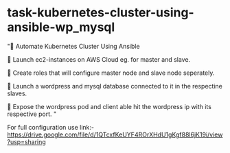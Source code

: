 # task-kubernetes-cluster-using-ansible-wp_mysql

"📌 Automate Kubernetes Cluster Using Ansible

🔅 Launch ec2-instances on AWS Cloud eg. for master and slave.

🔅 Create roles that will configure master node and slave node seperately.

🔅 Launch a wordpress and mysql database connected to it in the respectine slaves. 

🔅 Expose the wordpress pod and client able hit the wordpress ip with its respective port. "

For full configuration use link:- https://drive.google.com/file/d/1QTcxfKeUYF4ROrXHdU1gKgf88l6jK19i/view?usp=sharing
